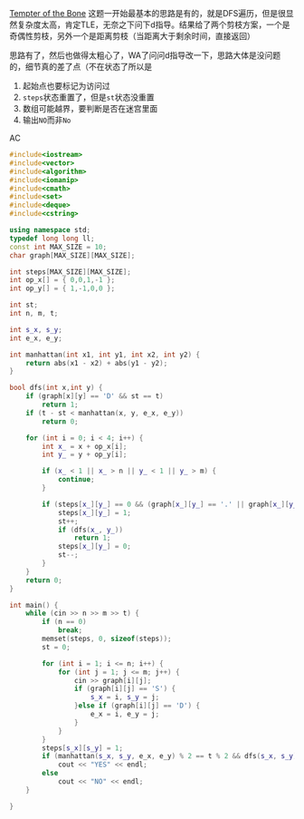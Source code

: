 [Tempter of the Bone](https://acm.hdu.edu.cn/showproblem.php?pid=1010)
这题一开始最基本的思路是有的，就是DFS遍历，但是很显然复杂度太高，肯定TLE，无奈之下问下d指导。结果给了两个剪枝方案，一个是奇偶性剪枝，另外一个是距离剪枝（当距离大于剩余时间，直接返回）

思路有了，然后也做得太粗心了，WA了问问d指导改一下，思路大体是没问题的，细节真的差了点（不在状态了所以是
1. 起始点也要标记为访问过
2. `steps`状态重置了，但是`st`状态没重置
3. 数组可能越界，要判断是否在迷宫里面
4. 输出`NO`而非`No`

AC
```c++
#include<iostream>
#include<vector>
#include<algorithm>
#include<iomanip>
#include<cmath>
#include<set>
#include<deque>
#include<cstring>

using namespace std;
typedef long long ll;
const int MAX_SIZE = 10;
char graph[MAX_SIZE][MAX_SIZE];

int steps[MAX_SIZE][MAX_SIZE];
int op_x[] = { 0,0,1,-1 };
int op_y[] = { 1,-1,0,0 };

int st;
int n, m, t;

int s_x, s_y;
int e_x, e_y;

int manhattan(int x1, int y1, int x2, int y2) {
	return abs(x1 - x2) + abs(y1 - y2);
}

bool dfs(int x,int y) {
	if (graph[x][y] == 'D' && st == t)
		return 1;
	if (t - st < manhattan(x, y, e_x, e_y))
		return 0;

	for (int i = 0; i < 4; i++) {
		int x_ = x + op_x[i];
		int y_ = y + op_y[i];

		if (x_ < 1 || x_ > n || y_ < 1 || y_ > m) {
			continue;
		}

		if (steps[x_][y_] == 0 && (graph[x_][y_] == '.' || graph[x_][y_] == 'D')) {
			steps[x_][y_] = 1;
			st++;
			if (dfs(x_, y_))
				return 1;
			steps[x_][y_] = 0;
			st--;
		}
	}
	return 0;
}

int main() {
	while (cin >> n >> m >> t) {
		if (n == 0)
			break;
		memset(steps, 0, sizeof(steps));
		st = 0;

		for (int i = 1; i <= n; i++) {
			for (int j = 1; j <= m; j++) {
				cin >> graph[i][j];
				if (graph[i][j] == 'S') {
					s_x = i, s_y = j;
				}else if (graph[i][j] == 'D') {
					e_x = i, e_y = j;
				}
			}
		}
		steps[s_x][s_y] = 1;
		if (manhattan(s_x, s_y, e_x, e_y) % 2 == t % 2 && dfs(s_x, s_y))//奇偶剪枝
			cout << "YES" << endl;
		else
			cout << "NO" << endl;
	}

}
```
